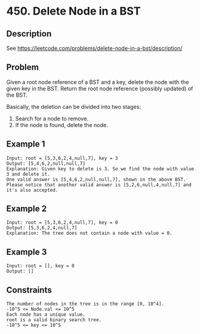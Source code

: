 # 450. Delete Node in a BST

## Description
See https://leetcode.com/problems/delete-node-in-a-bst/description/

## Problem
Given a root node reference of a BST and a key, delete the node with the given key in the BST. Return the root node reference (possibly updated) of the BST.

Basically, the deletion can be divided into two stages:

1. Search for a node to remove.
2. If the node is found, delete the node.

## Example 1

```
Input: root = [5,3,6,2,4,null,7], key = 3
Output: [5,4,6,2,null,null,7]
Explanation: Given key to delete is 3. So we find the node with value 3 and delete it.
One valid answer is [5,4,6,2,null,null,7], shown in the above BST.
Please notice that another valid answer is [5,2,6,null,4,null,7] and it's also accepted.
```

## Example 2

```
Input: root = [5,3,6,2,4,null,7], key = 0
Output: [5,3,6,2,4,null,7]
Explanation: The tree does not contain a node with value = 0.
```

## Example 3

```
Input: root = [], key = 0
Output: []
```

## Constraints

```
The number of nodes in the tree is in the range [0, 10^4].
-10^5 <= Node.val <= 10^5
Each node has a unique value.
root is a valid binary search tree.
-10^5 <= key <= 10^5
```